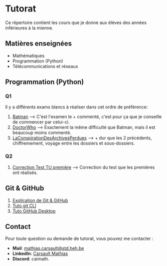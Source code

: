 # Tutorat

Ce répertoire contient les cours que je donne aux élèves des années inférieures à la mienne.  

## Matières enseignées
* Mathématiques
* Programmation (Python)
* Télécommunications et réseaux

## Programmation (Python)

### Q1
Il y a différents exams blancs à réaliser dans cet ordre de préférence:
1. [Batman](https://github.com/caimath/Tutorat/tree/main/BLOC1/Q1/Programmation/Batman) --> C'est l'examen le + commenté, c'est pour ça que je conseille de commencer par celui-ci.
2. [DoctorWho](https://github.com/caimath/Tutorat/tree/main/BLOC1/Q1/Programmation/DoctorWho) --> Exactement la même difficulté que Batman, mais il est beaucoup moins commenté.
3. [LaConspirationDesArchivesPerdues](https://github.com/caimath/Tutorat/tree/main/BLOC1/Q1/Programmation/LaConspirationDesArchivesPerdues) --> + dur que les 2 précédents, chiffremement, voyage entre les dossiers et sous-dossiers.

### Q2

1. [Correction Test TU première](https://github.com/caimath/Tutorat/tree/main/BLOC1/Q2/Programmation/CorrectionTest) --> Correction du test que les premières ont réalisés.

## Git & GitHub
1. [Explication de Git & GitHub](https://github.com/caimath/Tutorat/blob/main/Git/Git.md)
2. [Tuto git CLI](https://github.com/caimath/Tutorat/blob/main/Git/TutoCLI.md)
3. [Tuto GitHub Desktop](https://github.com/caimath/Tutorat/blob/main/Git/TutoGUI.md)


## Contact
Pour toute question ou demande de tutorat, vous pouvez me contacter :
* **Mail**: mathias.carsault@std.heh.be
* **LinkedIn**: [Carsault Mathias](https://www.linkedin.com/in/mathias-c-680646309/)
* **Discord**: caimath.
